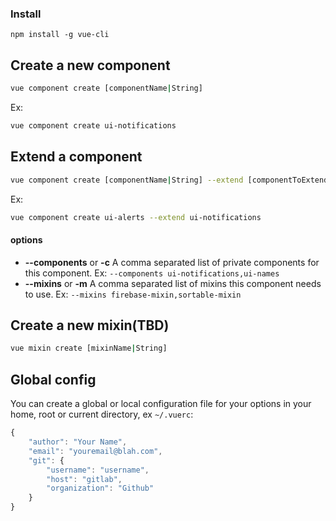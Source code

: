 
### Install
```
npm install -g vue-cli
```

## Create a new component
```bash
vue component create [componentName|String]
```
Ex:
```bash
vue component create ui-notifications
```

## Extend a component
```bash
vue component create [componentName|String] --extend [componentToExtend|String]
```
Ex:
```bash
vue component create ui-alerts --extend ui-notifications
```

#### options
* **--components** or **-c** A comma separated list of private components for this component. Ex: ```--components ui-notifications,ui-names```
* **--mixins** or **-m** A comma separated list of mixins this component needs to use. Ex: ```--mixins firebase-mixin,sortable-mixin```


## Create a new mixin(TBD)
```bash
vue mixin create [mixinName|String]
```

## Global config
You can create a global or local configuration file for your options in your home, root or current directory, ex ```~/.vuerc```:

```js
{
    "author": "Your Name",
    "email": "youremail@blah.com",
    "git": {
        "username": "username",
        "host": "gitlab",
        "organization": "Github"
    }
}
```